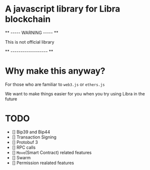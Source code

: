 # A javascript library for Libra blockchain

** ----- WARNING ----- **

This is not official library

** ------------------- **

# Why make this anyway?

For those who are familiar to `web3.js` or `ethers.js`

We want to make things easier for you when you try using Libra in the future

# TODO
* [] Bip39 and Bip44
* [] Transaction Signing
* [] Protobuf 3
* [] RPC calls
* [] `Move`(Smart Contract) related features
* [] Swarm
* [] Permission realated features